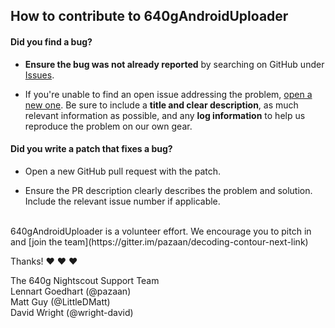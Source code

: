 ## How to contribute to 640gAndroidUploader

#### **Did you find a bug?**

* **Ensure the bug was not already reported** by searching on GitHub under [Issues](https://github.com/pazaan/Medtronic640gUploader/issues).

* If you're unable to find an open issue addressing the problem, [open a new one](https://github.com/pazaan/Medtronic640gUploader/issues/new). Be sure to include a **title and clear description**, as much relevant information as possible, and any **log information** to help us reproduce the problem on our own gear.

#### **Did you write a patch that fixes a bug?**

* Open a new GitHub pull request with the patch.

* Ensure the PR description clearly describes the problem and solution. Include the relevant issue number if applicable.

</br>
640gAndroidUploader is a volunteer effort. We encourage you to pitch in and [join the team](https://gitter.im/pazaan/decoding-contour-next-link)

Thanks! :heart: :heart: :heart:

The 640g Nightscout Support Team  
Lennart Goedhart (@pazaan)  
Matt Guy (@LittleDMatt)  
David Wright (@wright-david)  

